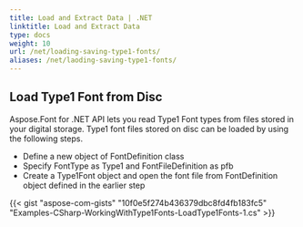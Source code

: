 ```yaml
---
title: Load and Extract Data | .NET
linktitle: Load and Extract Data
type: docs
weight: 10
url: /net/loading-saving-type1-fonts/
aliases: /net/laoding-saving-type1-fonts/
---
```


## **Load Type1 Font from Disc**
Aspose.Font for .NET API lets you read Type1 Font types from files stored in your digital storage. Type1 font files stored on disc can be loaded by using the following steps.
 * Define a new object of FontDefinition class
 * Specify FontType as Type1 and FontFileDefinition as pfb
 * Create a Type1Font object and open the font file from FontDefinition object defined in the earlier step

{{< gist "aspose-com-gists" "10f0e5f274b436379dbc8fd4fb183fc5" "Examples-CSharp-WorkingWithType1Fonts-LoadType1Fonts-1.cs" >}}
